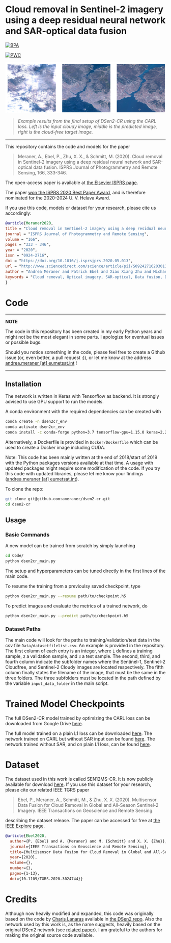 # Cloud removal in Sentinel-2 imagery using a deep residual neural network and SAR-optical data fusion
[![BPA](https://img.shields.io/badge/Winner-ISPRS%20Best%20Paper%20Award%202020-brightgreen)](https://www.journals.elsevier.com/isprs-journal-of-photogrammetry-and-remote-sensing/news/the-u-v-helava-award-best-paper-volumes-159-170-2020)

[![PWC](https://img.shields.io/endpoint.svg?url=https://paperswithcode.com/badge/cloud-removal-in-sentinel-2-imagery-using-a/cloud-removal-on-sen12ms-cr)](https://paperswithcode.com/sota/cloud-removal-on-sen12ms-cr?p=cloud-removal-in-sentinel-2-imagery-using-a)

![Paper preview](doc/paper.JPG)
>
> _Example results from the final setup of DSen2-CR using the CARL loss. Left is the input cloudy image, middle is the predicted image, right is the cloud-free target image._
----
This repository contains the code and models for the paper
> Meraner, A., Ebel, P., Zhu, X. X., & Schmitt, M. (2020). Cloud removal in Sentinel-2 imagery using a deep residual neural network and SAR-optical data fusion. ISPRS Journal of Photogrammetry and Remote Sensing, 166, 333-346.

The open-access paper is available at [the Elsevier ISPRS page](https://doi.org/10.1016/j.isprsjprs.2020.05.013).

The paper [won the ISPRS 2020 Best Paper Award](https://www.journals.elsevier.com/isprs-journal-of-photogrammetry-and-remote-sensing/news/the-u-v-helava-award-best-paper-volumes-159-170-2020), and is therefore nominated for the 2020-2024 U. V. Helava Award.

If you use this code, models or dataset for your research, please cite us accordingly:
```bibtex
@article{Meraner2020,
title = "Cloud removal in Sentinel-2 imagery using a deep residual neural network and SAR-optical data fusion",
journal = "ISPRS Journal of Photogrammetry and Remote Sensing",
volume = "166",
pages = "333 - 346",
year = "2020",
issn = "0924-2716",
doi = "https://doi.org/10.1016/j.isprsjprs.2020.05.013",
url = "http://www.sciencedirect.com/science/article/pii/S0924271620301398",
author = "Andrea Meraner and Patrick Ebel and Xiao Xiang Zhu and Michael Schmitt",
keywords = "Cloud removal, Optical imagery, SAR-optical, Data fusion, Deep learning, Residual network",
}
```

# Code

---

**NOTE**

The code in this repository has been created in my early Python years and might not be the most elegant in some parts. I apologize for eventual issues or possible bugs. 

Should you notice something in the code, please feel free to create a Github issue (or, even better, a pull request :)), or let me know at the address  [andrea.meraner [at] eumetsat.int](mailto:andrea.meraner@eumetsat.int) ! 

---

## Installation
The network is written in Keras with Tensorflow as backend. It is strongly advised to use GPU support to run the models.

A conda environment with the required dependencies can be created with
```bash
conda create -n dsen2cr_env
conda activate dsen2cr_env
conda install -c conda-forge python=3.7 tensorflow-gpu=1.15.0 keras=2.2.4 numpy scipy rasterio pydot graphviz h5py
```

Alternatively, a Dockerfile is provided in `Docker/Dockerfile` which can be used to create a Docker image including CUDA.

Note: 
This code has been mainly written at the end of 2018/start of 2019 with the Python packages versions available at that time. A usage with updated packages might require some modification of the code.
If you try this code with updated libraries, please let me know your findings ([andrea.meraner [at] eumetsat.int](mailto:andrea.meraner@eumetsat.int)).

To clone the repo:
```bash
git clone git@github.com:ameraner/dsen2-cr.git
cd dsen2-cr
```

## Usage
### Basic Commands
A new model can be trained from scratch by simply launching
```bash
cd Code/
python dsen2cr_main.py
```
The setup and hyperparameters can be tuned directly in the first lines of the main code.

To resume the training from a previoulsy saved checkpoint, type
```bash
python dsen2cr_main.py --resume path/to/checkpoint.h5
```

To predict images and evaluate the metrics of a trained network, do
```bash
python dsen2cr_main.py --predict path/to/checkpoint.h5
```

### Dataset Paths
The main code will look for the paths to training/validation/test data in the csv file `Data/datasetfilelist.csv`.
An example is provided in the repository. The first column of each entry is an integer, where `1` defines a training sample, 
`2` a validation sample, and `3` a test sample. The second, third, and fourth column indicate the subfolder names where the
Sentinel-1, Sentinel-2 Cloudfree, and Sentinel-2 Cloudy images are located respectively. The fifth column finally states the 
filename of the image, that must be the same in the three folders.
The three subfolders must be located in the path defined by the variable `input_data_folder` in the main script.

# Trained Model Checkpoints
The full DSen2-CR model trained by optimizing the CARL loss can be downloaded from Google Drive [here](https://drive.google.com/file/d/1L3YUVOnlg67H5VwlgYO9uC9iuNlq7VMg/view?usp=sharing).

The full model trained on a plain L1 loss can be downloaded [here](https://drive.google.com/file/d/1zv4_91Yr2IYyYDoqhZw8KpnfvfLhkuBB/view?usp=sharing). The network trained on CARL but without SAR input 
can be found [here](https://drive.google.com/file/d/1VHZa5-lX68mA2FbHeCiQsUq13oECw9DA/view?usp=sharing). The network trained without SAR, and on plain L1 loss, can be found [here](https://drive.google.com/file/d/11Th6UwKMXla7LGxsFJXwj-Jx9bSKlWUH/view?usp=sharing).


# Dataset
The dataset used in this work is called SEN12MS-CR. It is now publicly available for download [here](https://mediatum.ub.tum.de/1554803).
If you use this dataset for your research, please cite our related IEEE TGRS paper 
> Ebel, P., Meraner, A., Schmitt, M., & Zhu, X. X. (2020). Multisensor Data Fusion for Cloud Removal in Global and All-Season Sentinel-2 Imagery. IEEE Transactions on Geoscience and Remote Sensing.

describing the dataset release. The paper can be accessed
for free at [the IEEE Explore page](https://ieeexplore.ieee.org/stamp/stamp.jsp?tp=&arnumber=9211498).
```bibtex
@article{Ebel2020,
  author={P. {Ebel} and A. {Meraner} and M. {Schmitt} and X. X. {Zhu}},
  journal={IEEE Transactions on Geoscience and Remote Sensing}, 
  title={Multisensor Data Fusion for Cloud Removal in Global and All-Season Sentinel-2 Imagery}, 
  year={2020},
  volume={},
  number={},
  pages={1-13},
  doi={10.1109/TGRS.2020.3024744}}
```

# Credits
Although now heavily modified and expanded, this code was originally based on the code by [Charis Lanaras](https://github.com/lanha)
available in [the DSen2 repo](https://github.com/lanha/DSen2). Also the network used by this work is, as the name suggests, 
heavily based on the original DSen2 network (see [related paper](https://www.sciencedirect.com/science/article/abs/pii/S0924271618302636)). 
I am grateful to the authors for making the original source code available.

